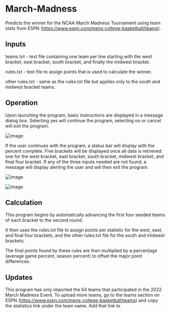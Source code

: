 # March-Madness
Predicts the winner for the NCAA March Madness Tournament using team stats from ESPN (https://www.espn.com/mens-college-basketball/teams). 


Inputs
---------
teams.txt - text file containing one team per line starting with the west bracket, east bracket, south bracket, and finally the midwest bracket. 

rules.txt - text file to assign points that is used to calculate the winner.

other rules.txt - same as the rules.txt file but applies only to the south and midwest bracket teams.

Operation
-----
Upon launching the program, basic instructions are displayed in a message dialog box. Selecting yes will continue the program, selecting no or cancel will exit the program.


![image](https://user-images.githubusercontent.com/96243400/160413954-36bed2f6-e936-4eeb-bcd9-eff4935f8bf0.png)

If the user continues with the program, a status bar will display with the percent complete. Five brackets will be displayed once all data is retrieved: one for the west bracket, east bracket, south bracket, midwest bracket, and final four bracket. If any of the three inputs needed are not found, a message will display alerting the user and will then exit the program.


![image](https://user-images.githubusercontent.com/96243400/160413752-9e09c445-0efd-418e-89eb-92b8d74068c7.png)



![image](https://user-images.githubusercontent.com/96243400/160413664-ab979b68-1ac2-4c4f-a949-abe57b7fa679.png)


Calculation
-----
This program begins by automatically advancing the first four seeded teams of each bracket to the second round. 

It then uses the rules.txt file to assign points per statistic for the west, east, and final four brackets, and the other rules.txt file for the south and midwest brackets.

The final points found by these rules are then multiplied by a percentage (average game percent, season percent) to offset the major point differences. 

Updates
-----
This program has only imported the 64 teams that participated in the 2022 March Madness Event. To upload more teams, go to the teams section on ESPN (https://www.espn.com/mens-college-basketball/teams) and copy the statistics link under the team name. Add that link to 
